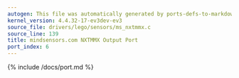 ```yaml
---
autogen: This file was automatically generated by ports-defs-to-markdown.py
kernel_version: 4.4.32-17-ev3dev-ev3
source_file: drivers/lego/sensors/ms_nxtmmx.c
source_line: 139
title: mindsensors.com NXTMMX Output Port
port_index: 6
---
```


{% include /docs/port.md %}
